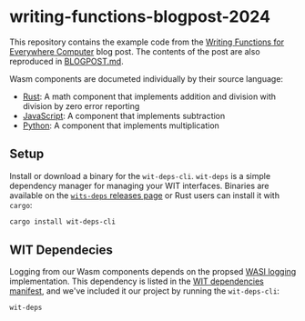 # writing-functions-blogpost-2024

This repository contains the example code from the [Writing Functions for Everywhere Computer][published-post] blog post. The contents of the post are also reproduced in [BLOGPOST.md][local-blogpost].

Wasm components are documeted individually by their source language:

- [Rust][rust-component]: A math component that implements addition and division with division by zero error reporting
- [JavaScript][javascript-component]: A component that implements subtraction
- [Python][python-component]: A component that implements multiplication

## Setup

Install or download a binary for the `wit-deps-cli`. `wit-deps` is a simple dependency manager for managing your WIT interfaces. Binaries are available on the [`wits-deps` releases page][wit-deps-releases] or Rust users can install it with `cargo`:

```sh
cargo install wit-deps-cli
```

## WIT Dependecies

Logging from our Wasm components depends on the propsed [WASI logging][wasi-logging] implementation. This dependency is listed in the [WIT dependencies manifest][wit-manifest], and we've included it our project by running the `wit-deps-cli`:

```sh
wit-deps
```

[javascript-component]: ./javascript
[local-blogpost]: ./BLOGPOST.md
[published-post]: https://fission.codes/blog/functions-everywhere-only-once
[python-component]: ./python
[rust-component]: ./rust
[wit-deps-cli]: https://github.com/bytecodealliance/wit-deps
[wit-deps-releases]: https://github.com/bytecodealliance/wit-deps/releases
[wasi-logging]: https://github.com/WebAssembly/wasi-logging
[wit-manifest]: ./wit/deps.toml
